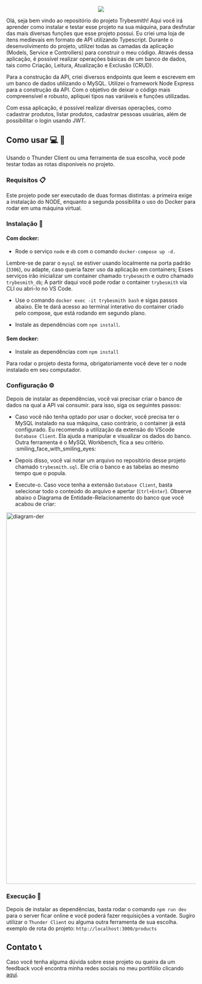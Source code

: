 <p align="center">
  <img src="https://user-images.githubusercontent.com/94487469/233145271-4e81ecdb-fd9c-4dad-aed7-340883fa5b94.png">
</p>

Olá, seja bem vindo ao repositório do projeto Trybesmith! Aqui você irá aprender como instalar e testar esse projeto na sua máquina, para desfrutar das mais diversas funções que esse projeto possui. Eu criei uma loja de itens medievais em formato de API utilizando Typescript. Durante o desenvolvimento do projeto, utilizei todas as camadas da aplicação (Models, Service e Controllers) para construir o meu código. Através dessa aplicação, é possível realizar operações básicas de um banco de dados, tais como Criação, Leitura, Atualização e Exclusão (CRUD).

Para a construção da API, criei diversos endpoints que leem e escrevem em um banco de dados utilizando o MySQL. Utilizei o framework Node Express para a construção da API. Com o objetivo de deixar o código mais compreensível e robusto, apliquei tipos nas variáveis e funções utilizadas.

Com essa aplicação, é possível realizar diversas operações, como cadastrar produtos, listar produtos, cadastrar pessoas usuárias, além de possibilitar o login usando JWT. 

## Como usar :computer: :rocket: 

Usando o Thunder Client ou uma ferramenta de sua escolha, você pode testar todas as rotas disponíveis no projeto.

### Requisitos :clipboard: 

Este projeto pode ser executado de duas formas distintas: a primeira exige a instalação do NODE, enquanto a segunda possibilita o uso do Docker para rodar em uma máquina virtual.

### Instalação :wrench:
#### Com docker:

- Rode o serviço `node` e `db` com o comando `docker-compose up -d.`

Lembre-se de parar o `mysql` se estiver usando localmente na porta padrão (`3306`), ou adapte, caso queria fazer uso da aplicação em containers;
Esses serviços irão inicializar um container chamado `trybesmith` e outro chamado `trybesmith_db`;
A partir daqui você pode rodar o container `trybesmith` via CLI ou abri-lo no VS Code.

- Use o comando `docker exec -it trybesmith bash` e sigas passos abaixo.
Ele te dará acesso ao terminal interativo do container criado pelo compose, que está rodando em segundo plano.

- Instale as dependências com `npm install`.

#### Sem docker:

- Instale as dependências com `npm install`

Para rodar o projeto desta forma, obrigatoriamente você deve ter o node instalado em seu computador.

### Configuração :gear:

Depois de instalar as dependências, você vai precisar criar o banco de dados na qual a API vai consumir. para isso, siga os seguintes passos:

- Caso você não tenha optado por usar o docker, você precisa ter o MySQL instalado na sua máquina, caso contrário, o container já está configurado.
Eu recomendo a utilização da extensão do VScode `Database Client`. Ela ajuda a manipular e visualizar os dados do banco. Outra ferramenta é o MySQL Workbench, fica a seu critério. :smiling_face_with_smiling_eyes:

- Depois disso, você vai notar um arquivo no repositório desse projeto chamado `trybesmith.sql`. Ele cria o banco e as tabelas ao mesmo tempo que o popula.

- Execute-o. Caso voce tenha a extensão `Database Client`, basta selecionar todo o conteúdo do arquivo e apertar (`Ctrl+Enter`).
Observe abaixo o Diagrama de Entidade-Relacionamento do banco que você acabou de criar:


<img width="988" alt="diagram-der" src="https://user-images.githubusercontent.com/94487469/233140288-574a366c-f9ee-46ab-9dbd-37323d7ee4d1.png">


### Execução :runner:

Depois de instalar as dependências, basta rodar o comando `npm run dev` para o server ficar online e você poderá fazer requisições a vontade. Sugiro utilizar o `Thunder Client` ou alguma outra ferramenta de sua escolha. 
exemplo de rota do projeto: `http://localhost:3000/products`

## Contato :telephone_receiver:

Caso você tenha alguma dúvida sobre esse projeto ou queira da um feedback você encontra minha redes sociais no meu portifólio clicando [aqui](https://felupee.github.io/#contact).
